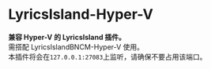 ﻿# LyricsIsland-Hyper-V

**兼容 Hyper-V 的 LyricsIsland 插件。**<br/>
需搭配 LyricsIslandBNCM-Hyper-V 使用。<br/>
本插件将会在`127.0.0.1:27083`上监听，请确保不要占用该端口。
